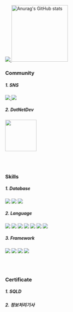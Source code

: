<a href="https://hits.seeyoufarm.com">
    <img src="https://hits.seeyoufarm.com/api/count/incr/badge.svg?url=https%3A%2F%2Fgithub.com%2Fhigun295%2Fhit-counter&count_bg=%230073FF&title_bg=%239C6129&icon=creativecommons.svg&icon_color=%23E7E7E7&title=hits&edge_flat=false"/>
</a>


<td>
    <img src="https://github-readme-stats.vercel.app/api?username=higun295&show_icons=true&theme=dracula" alt="Anurag's GitHub stats" height="180">
</td>


<!-- <table>
    <tr>
        <td>
            <img src="https://github-readme-stats.vercel.app/api?username=higun295&show_icons=true&theme=dracula" alt="Anurag's GitHub stats" 
                 height="180">
        </td>
        <td>
            <a href="https://github.com/higun295/github-readme-stats">
                <img src="https://github-readme-stats.vercel.app/api/top-langs/?username=higun295&layout=compact" alt="Top Languages"
                     height="180">
            </a>
        </td>
    </tr>
</table>
-->

<!--
<table>
    <tr>
        <td>
            <img src="http://mazassumnida.wtf/api/v2/generate_badge?boj=higun295"
                 height="180">
        </td>
        <td>
            <img src="http://mazandi.herokuapp.com/api?handle=higun295&theme=warm"
                 height="180"/>
        </td>
    </tr>
</table>
-->

</br>

<h3>Community</h3>
<h5>
    1. SNS
</h5>
<a href="https://blog.naver.com/comavler">
    <img src="https://img.shields.io/badge/COMAVLER'S BLOG-03C75A?style=for-the-badge&logo=Naver&logoColor=white">
</a>
<a href="https://www.linkedin.com/in/heekwon-shin-51585b122/?locale=en_US">
    <img src="https://img.shields.io/badge/LinkedIn-0A66C2?style=for-the-badge&logo=LinkedIn&logoColor=white">
</a>
<h5>
    2. DotNetDev
</h5>
<a href="https://forum.dotnetdev.kr/u/comavler/summary">
    <img src="https://profile.dotnetdev-badge.kr/api/v1/badge/medium?id=comavler&theme=Dotnet" height="100"/>
</a>

</br></br>

<h3>Skills</h3>
<h5>
    1. Database
</h5>
<div>
    <img src="https://img.shields.io/badge/MSSQL-CC2927?style=for-the-badge&logo=microsoftsqlserver&logoColor=white">
    <img src="https://img.shields.io/badge/ORACLE-F80000?style=for-the-badge&logo=oracle&logoColor=white">
    <img src="https://img.shields.io/badge/MYSQL-4479A1?style=for-the-badge&logo=mysql&logoColor=white">
</div>
<h5>
    2. Language
</h5>
<div>
    <img src="https://img.shields.io/badge/CSharp-512BD4?style=for-the-badge&logo=csharp&logoColor=white">
    <img src="https://img.shields.io/badge/JAVA-000000?style=for-the-badge&logo=openjdk&logoColor=white">
    <img src="https://img.shields.io/badge/PYTHON-3776AB?style=for-the-badge&logo=python&logoColor=white">
    <img src="https://img.shields.io/badge/C-A8B9CC?style=for-the-badge&logo=c&logoColor=white">
    <img src="https://img.shields.io/badge/C++-00599C?style=for-the-badge&logo=cplusplus&logoColor=white">
    <img src="https://img.shields.io/badge/dart-0175C2?style=for-the-badge&logo=dart&logoColor=white">
    <img src="https://img.shields.io/badge/javascript-F7DF1E?style=for-the-badge&logo=javascript&logoColor=white">
</div>
<h5>
    3. Framework
</h5>
<div>
    <img src="https://img.shields.io/badge/.NET-512BD4?style=for-the-badge&logo=dotnet&logoColor=white">
    <img src="https://img.shields.io/badge/spring-6DB33F?style=for-the-badge&logo=spring&logoColor=white">
    <img src="https://img.shields.io/badge/nest-E0234E?style=for-the-badge&logo=nestjs&logoColor=white">
    <img src="https://img.shields.io/badge/flutter-02569B?style=for-the-badge&logo=flutter&logoColor=white">
</div>

</br></br>

<h3>Certificate</h3>
<h5>
    1. SQLD
</h5>
<h5>
    2. 정보처리기사
</h5>
